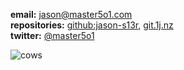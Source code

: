 **email:** jason@master5o1.com  
**repositories:** [github:jason-s13r](https://github.com/jason-s13r), [git.1j.nz](https://git.1j.nz)  
**twitter:** [@master5o1](https://twitter.com/master5o1)  


![cows](/images/cows.jpg)
